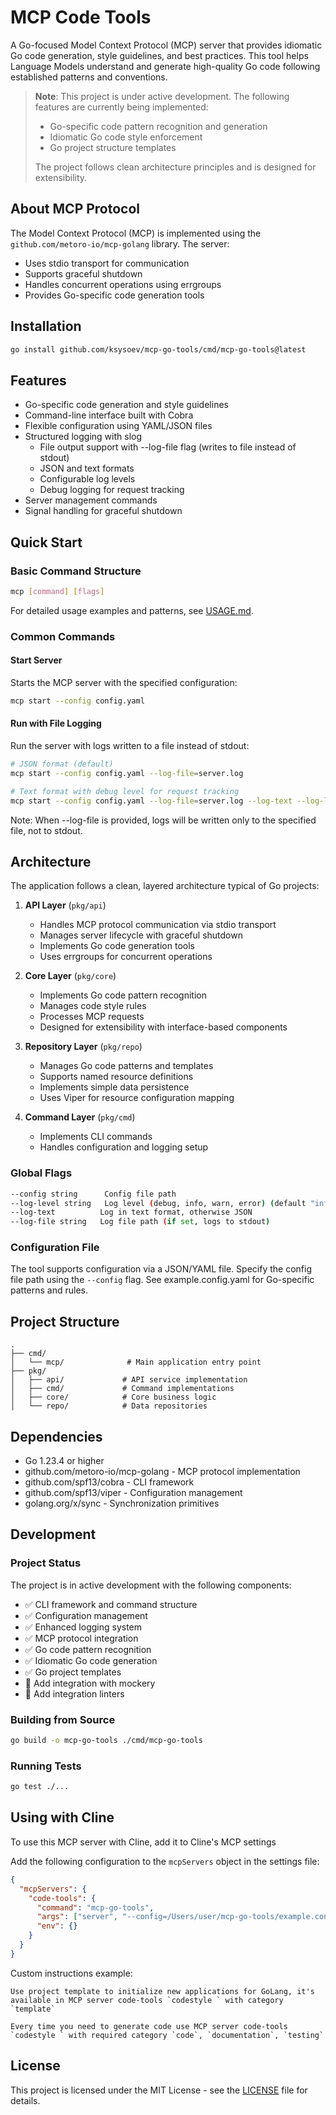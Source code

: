 # MCP Code Tools

A Go-focused Model Context Protocol (MCP) server that provides idiomatic Go code generation, style guidelines, and best practices. This tool helps Language Models understand and generate high-quality Go code following established patterns and conventions.

> **Note**: This project is under active development. The following features are currently being implemented:
> - Go-specific code pattern recognition and generation
> - Idiomatic Go code style enforcement
> - Go project structure templates
> 
> The project follows clean architecture principles and is designed for extensibility.

## About MCP Protocol

The Model Context Protocol (MCP) is implemented using the `github.com/metoro-io/mcp-golang` library. The server:
- Uses stdio transport for communication
- Supports graceful shutdown
- Handles concurrent operations using errgroups
- Provides Go-specific code generation tools

## Installation

```bash
go install github.com/ksysoev/mcp-go-tools/cmd/mcp-go-tools@latest
```

## Features

- Go-specific code generation and style guidelines
- Command-line interface built with Cobra
- Flexible configuration using YAML/JSON files
- Structured logging with slog
  - File output support with --log-file flag (writes to file instead of stdout)
  - JSON and text formats
  - Configurable log levels
  - Debug logging for request tracking
- Server management commands
- Signal handling for graceful shutdown

## Quick Start

### Basic Command Structure

```bash
mcp [command] [flags]
```

For detailed usage examples and patterns, see [USAGE.md](USAGE.md).

### Common Commands

#### Start Server
Starts the MCP server with the specified configuration:
```bash
mcp start --config config.yaml
```

#### Run with File Logging
Run the server with logs written to a file instead of stdout:
```bash
# JSON format (default)
mcp start --config config.yaml --log-file=server.log

# Text format with debug level for request tracking
mcp start --config config.yaml --log-file=server.log --log-text --log-level=debug
```

Note: When --log-file is provided, logs will be written only to the specified file, not to stdout.

## Architecture

The application follows a clean, layered architecture typical of Go projects:

1. **API Layer** (`pkg/api`)
   - Handles MCP protocol communication via stdio transport
   - Manages server lifecycle with graceful shutdown
   - Implements Go code generation tools
   - Uses errgroups for concurrent operations

2. **Core Layer** (`pkg/core`)
   - Implements Go code pattern recognition
   - Manages code style rules
   - Processes MCP requests
   - Designed for extensibility with interface-based components

3. **Repository Layer** (`pkg/repo`)
   - Manages Go code patterns and templates
   - Supports named resource definitions
   - Implements simple data persistence
   - Uses Viper for resource configuration mapping

4. **Command Layer** (`pkg/cmd`)
   - Implements CLI commands
   - Handles configuration and logging setup

### Global Flags

```bash
--config string      Config file path
--log-level string   Log level (debug, info, warn, error) (default "info")
--log-text          Log in text format, otherwise JSON
--log-file string   Log file path (if set, logs to stdout)
```

### Configuration File

The tool supports configuration via a JSON/YAML file. Specify the config file path using the `--config` flag. See example.config.yaml for Go-specific patterns and rules.

## Project Structure

```
.
├── cmd/
│   └── mcp/              # Main application entry point
├── pkg/
│   ├── api/             # API service implementation
│   ├── cmd/             # Command implementations
│   ├── core/            # Core business logic
│   └── repo/            # Data repositories
```

## Dependencies

- Go 1.23.4 or higher
- github.com/metoro-io/mcp-golang - MCP protocol implementation
- github.com/spf13/cobra - CLI framework
- github.com/spf13/viper - Configuration management
- golang.org/x/sync - Synchronization primitives

## Development

### Project Status

The project is in active development with the following components:
- ✅ CLI framework and command structure
- ✅ Configuration management
- ✅ Enhanced logging system
- ✅ MCP protocol integration
- ✅ Go code pattern recognition
- ✅ Idiomatic Go code generation
- ✅ Go project templates
- 🚧 Add integration with mockery
- 🚧 Add integration linters

### Building from Source

```bash
go build -o mcp-go-tools ./cmd/mcp-go-tools
```

### Running Tests

```bash
go test ./...
```

## Using with Cline

To use this MCP server with Cline, add it to Cline's MCP settings

Add the following configuration to the `mcpServers` object in the settings file:

```json
{
  "mcpServers": {
    "code-tools": {
      "command": "mcp-go-tools",
      "args": ["server", "--config=/Users/user/mcp-go-tools/example.config.yaml"],
      "env": {}
    }
  }
}

```

Custom instructions example:

```
Use project template to initialize new applications for GoLang, it's available in MCP server code-tools `codestyle ` with category `template`

Every time you need to generate code use MCP server code-tools `codestyle ` with required category `code`, `documentation`, `testing`
```


## License

This project is licensed under the MIT License - see the [LICENSE](LICENSE) file for details.
